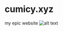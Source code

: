 # cumicy.xyz
my epic website
![alt text]([http://url/to/img.png](https://cdn.upload.systems/uploads/HROYIZZ7.png))
